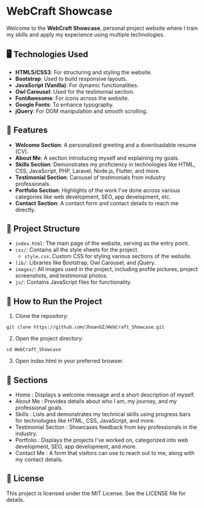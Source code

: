 # WebCraft Showcase 

Welcome to the **WebCraft Showcase**, personal project website where I train my skills and apply my experience using multiple technologies.

## 🖥️ Technologies Used

- **HTML5/CSS3**: For structuring and styling the website.
- **Bootstrap**: Used to build responsive layouts.
- **JavaScript (Vanilla)**: For dynamic functionalities.
- **Owl Carousel**: Used for the testimonial section.
- **FontAwesome**: For icons across the website.
- **Google Fonts**: To enhance typography.
- **jQuery**: For DOM manipulation and smooth scrolling.

## 🌟 Features

- **Welcome Section**: A personalized greeting and a downloadable resume (CV).
- **About Me**: A section introducing myself and explaining my goals.
- **Skills Section**: Demonstrates my proficiency in technologies like HTML, CSS, JavaScript, PHP, Laravel, Node.js, Flutter, and more.
- **Testimonial Section**: Carousel of testimonials from industry professionals.
- **Portfolio Section**: Highlights of the work I've done across various categories like web development, SEO, app development, etc.
- **Contact Section**: A contact form and contact details to reach me directly.

## 📁 Project Structure

- `index.html`: The main page of the website, serving as the entry point.
- `css/`: Contains all the style sheets for the project.
  - `style.css`: Custom CSS for styling various sections of the website.
- `lib/`: Libraries like Bootstrap, Owl Carousel, and jQuery.
- `images/`: All images used in the project, including profile pictures, project screenshots, and testimonial photos.
- `js/`: Contains JavaScript files for functionality.

## 🚀 How to Run the Project

1. Clone the repository:
  ````
  git clone https://github.com/JhoanGZ/WebCraft_Showcase.git
  ````
2. Open the project directory:
  ````
  cd WebCraft_Showcase
  ````
3. Open index.html in your preferred browser.

## 🎯 Sections
- Home
  : Displays a welcome message and a short description of myself.
- About Me
  : Provides details about who I am, my journey, and my professional goals.
- Skills
  : Lists and demonstrates my technical skills using progress bars for technologies like HTML, CSS, JavaScript, and more.
- Testimonial Section
  : Showcases feedback from key professionals in the industry.
- Portfolio
  : Displays the projects I've worked on, categorized into web development, SEO, app development, and more.
- Contact Me
  : A form that visitors can use to reach out to me, along with my contact details.

## 📝 License
This project is licensed under the MIT License. See the LICENSE file for details.

